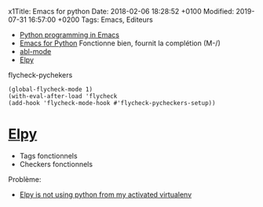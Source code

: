 x1Title:  Emacs for python
Date:   2018-02-06 18:28:52 +0100
Modified: 2019-07-31 16:57:00 +0200
Tags: Emacs, Editeurs


* [Python programming in Emacs](https://www.emacswiki.org/emacs/PythonProgrammingInEmacs)
* [Emacs for Python](https://github.com/gabrielelanaro/emacs-for-python) Fonctionne bien, fournit la complétion (M-/)
* [abl-mode](https://github.com/afroisalreadyinu/abl-mode)
* [Elpy](https://github.com/jorgenschaefer/elpy)

flycheck-pychekers

    (global-flycheck-mode 1)
    (with-eval-after-load 'flycheck
    (add-hook 'flycheck-mode-hook #'flycheck-pycheckers-setup))

# [Elpy](https://github.com/jorgenschaefer/elpy)

* Tags fonctionnels
* Checkers fonctionnels

Problème:

* [Elpy is not using python from my activated virtualenv](https://github.com/jorgenschaefer/elpy/issues/538)
